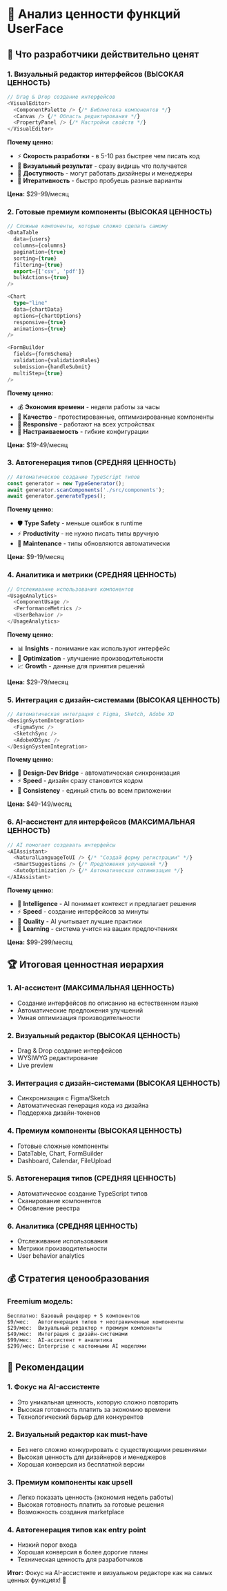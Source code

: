 # 💎 Анализ ценности функций UserFace

## 🎯 Что разработчики действительно ценят

### **1. Визуальный редактор интерфейсов (ВЫСОКАЯ ЦЕННОСТЬ)**
```typescript
// Drag & Drop создание интерфейсов
<VisualEditor>
  <ComponentPalette /> {/* Библиотека компонентов */}
  <Canvas /> {/* Область редактирования */}
  <PropertyPanel /> {/* Настройки свойств */}
</VisualEditor>
```

**Почему ценно:**
- ⚡ **Скорость разработки** - в 5-10 раз быстрее чем писать код
- 🎨 **Визуальный результат** - сразу видишь что получается
- 👥 **Доступность** - могут работать дизайнеры и менеджеры
- 🔄 **Итеративность** - быстро пробуешь разные варианты

**Цена:** $29-99/месяц

### **2. Готовые премиум компоненты (ВЫСОКАЯ ЦЕННОСТЬ)**
```typescript
// Сложные компоненты, которые сложно сделать самому
<DataTable 
  data={users}
  columns={columns}
  pagination={true}
  sorting={true}
  filtering={true}
  export={['csv', 'pdf']}
  bulkActions={true}
/>

<Chart 
  type="line"
  data={chartData}
  options={chartOptions}
  responsive={true}
  animations={true}
/>

<FormBuilder
  fields={formSchema}
  validation={validationRules}
  submission={handleSubmit}
  multiStep={true}
/>
```

**Почему ценно:**
- 💰 **Экономия времени** - недели работы за часы
- 🎯 **Качество** - протестированные, оптимизированные компоненты
- 📱 **Responsive** - работают на всех устройствах
- 🔧 **Настраиваемость** - гибкие конфигурации

**Цена:** $19-49/месяц

### **3. Автогенерация типов (СРЕДНЯЯ ЦЕННОСТЬ)**
```typescript
// Автоматическое создание TypeScript типов
const generator = new TypeGenerator();
await generator.scanComponents('./src/components');
await generator.generateTypes();
```

**Почему ценно:**
- 🛡️ **Type Safety** - меньше ошибок в runtime
- ⚡ **Productivity** - не нужно писать типы вручную
- 🔄 **Maintenance** - типы обновляются автоматически

**Цена:** $9-19/месяц

### **4. Аналитика и метрики (СРЕДНЯЯ ЦЕННОСТЬ)**
```typescript
// Отслеживание использования компонентов
<UsageAnalytics>
  <ComponentUsage />
  <PerformanceMetrics />
  <UserBehavior />
</UsageAnalytics>
```

**Почему ценно:**
- 📊 **Insights** - понимание как используют интерфейс
- 🚀 **Optimization** - улучшение производительности
- 📈 **Growth** - данные для принятия решений

**Цена:** $29-79/месяц

### **5. Интеграция с дизайн-системами (ВЫСОКАЯ ЦЕННОСТЬ)**
```typescript
// Автоматическая интеграция с Figma, Sketch, Adobe XD
<DesignSystemIntegration>
  <FigmaSync />
  <SketchSync />
  <AdobeXDSync />
</DesignSystemIntegration>
```

**Почему ценно:**
- 🎨 **Design-Dev Bridge** - автоматическая синхронизация
- ⚡ **Speed** - дизайн сразу становится кодом
- 🔄 **Consistency** - единый стиль во всем приложении

**Цена:** $49-149/месяц

### **6. AI-ассистент для интерфейсов (МАКСИМАЛЬНАЯ ЦЕННОСТЬ)**
```typescript
// AI помогает создавать интерфейсы
<AIAssistant>
  <NaturalLanguageToUI /> {/* "Создай форму регистрации" */}
  <SmartSuggestions /> {/* Предложения улучшений */}
  <AutoOptimization /> {/* Автоматическая оптимизация */}
</AIAssistant>
```

**Почему ценно:**
- 🧠 **Intelligence** - AI понимает контекст и предлагает решения
- ⚡ **Speed** - создание интерфейсов за минуты
- 🎯 **Quality** - AI учитывает лучшие практики
- 🔄 **Learning** - система учится на ваших предпочтениях

**Цена:** $99-299/месяц

## 🏆 Итоговая ценностная иерархия

### **1. AI-ассистент (МАКСИМАЛЬНАЯ ЦЕННОСТЬ)**
- Создание интерфейсов по описанию на естественном языке
- Автоматические предложения улучшений
- Умная оптимизация производительности

### **2. Визуальный редактор (ВЫСОКАЯ ЦЕННОСТЬ)**
- Drag & Drop создание интерфейсов
- WYSIWYG редактирование
- Live preview

### **3. Интеграция с дизайн-системами (ВЫСОКАЯ ЦЕННОСТЬ)**
- Синхронизация с Figma/Sketch
- Автоматическая генерация кода из дизайна
- Поддержка дизайн-токенов

### **4. Премиум компоненты (ВЫСОКАЯ ЦЕННОСТЬ)**
- Готовые сложные компоненты
- DataTable, Chart, FormBuilder
- Dashboard, Calendar, FileUpload

### **5. Автогенерация типов (СРЕДНЯЯ ЦЕННОСТЬ)**
- Автоматическое создание TypeScript типов
- Сканирование компонентов
- Обновление реестра

### **6. Аналитика (СРЕДНЯЯ ЦЕННОСТЬ)**
- Отслеживание использования
- Метрики производительности
- User behavior analytics

## 💰 Стратегия ценообразования

### **Freemium модель:**
```
Бесплатно: Базовый рендерер + 5 компонентов
$9/мес:   Автогенерация типов + неограниченные компоненты
$29/мес:  Визуальный редактор + премиум компоненты
$49/мес:  Интеграция с дизайн-системами
$99/мес:  AI-ассистент + аналитика
$299/мес: Enterprise с кастомными AI моделями
```

## 🎯 Рекомендации

### **1. Фокус на AI-ассистенте**
- Это уникальная ценность, которую сложно повторить
- Высокая готовность платить за экономию времени
- Технологический барьер для конкурентов

### **2. Визуальный редактор как must-have**
- Без него сложно конкурировать с существующими решениями
- Высокая ценность для дизайнеров и менеджеров
- Хорошая конверсия из бесплатной версии

### **3. Премиум компоненты как upsell**
- Легко показать ценность (экономия недель работы)
- Высокая готовность платить за готовые решения
- Возможность создания marketplace

### **4. Автогенерация типов как entry point**
- Низкий порог входа
- Хорошая конверсия в более дорогие планы
- Техническая ценность для разработчиков

**Итог:** Фокус на AI-ассистенте и визуальном редакторе как на самых ценных функциях! 🚀 